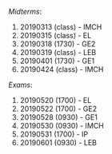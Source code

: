 *Midterms*:
1. 20190313 (class) - IMCH
2. 20190315 (class) - EL
3. 20190318 (1730) - GE2
4. 20190319 (class) - LEB
5. 20190401 (1730) - GE1
6. 20190424 (class) - IMCH

*Exams*:
1. 20190520 (1700) - EL
2. 20190522 (1700) - GE2
3. 20190528 (0930) - GE1
4. 20190530 (0930) - IMCH
5. 20190531 (1700) - IP
6. 20190601 (0930) - LEB
